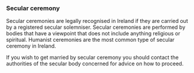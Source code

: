 ###  Secular ceremony

Secular ceremonies are legally recognised in Ireland if they are carried out
by a registered secular solemniser. Secular ceremonies are performed by bodies
that have a viewpoint that does not include anything religious or spiritual.
Humanist ceremonies are the most common type of secular ceremony in Ireland.

If you wish to get married by secular ceremony you should contact the
authorities of the secular body concerned for advice on how to proceed.
